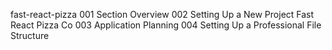 fast-react-pizza
001 Section Overview
002 Setting Up a New Project Fast React Pizza Co
003 Application Planning
004 Setting Up a Professional File Structure